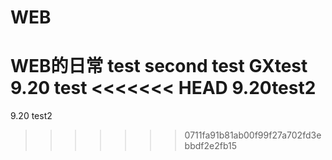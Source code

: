 ﻿# WEB
WEB的日常
test
second test
GXtest
9.20 test
<<<<<<< HEAD
9.20test2
=======
9.20 test2
>>>>>>> 0711fa91b81ab00f99f27a702fd3ebbdf2e2fb15
